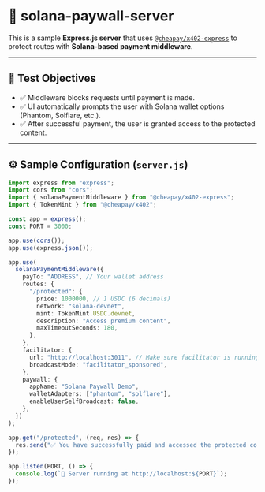 # 🧾 solana-paywall-server

This is a sample **Express.js server** that uses [`@cheapay/x402-express`](https://www.npmjs.com/package/@cheapay/x402-express) to protect routes with **Solana-based payment middleware**.

---

## 🧪 Test Objectives

- ✅ Middleware blocks requests until payment is made.
- ✅ UI automatically prompts the user with Solana wallet options (Phantom, Solflare, etc.).
- ✅ After successful payment, the user is granted access to the protected content.

---

## ⚙️ Sample Configuration (`server.js`)

```ts
import express from "express";
import cors from "cors";
import { solanaPaymentMiddleware } from "@cheapay/x402-express";
import { TokenMint } from "@cheapay/x402";

const app = express();
const PORT = 3000;

app.use(cors());
app.use(express.json());

app.use(
  solanaPaymentMiddleware({
    payTo: "ADDRESS", // Your wallet address
    routes: {
      "/protected": {
        price: 1000000, // 1 USDC (6 decimals)
        network: "solana-devnet",
        mint: TokenMint.USDC.devnet,
        description: "Access premium content",
        maxTimeoutSeconds: 180,
      },
    },
    facilitator: {
      url: "http://localhost:3011", // Make sure facilitator is running
      broadcastMode: "facilitator_sponsored",
    },
    paywall: {
      appName: "Solana Paywall Demo",
      walletAdapters: ["phantom", "solflare"],
      enableUserSelfBroadcast: false,
    },
  })
);

app.get("/protected", (req, res) => {
  res.send("✅ You have successfully paid and accessed the protected content!");
});

app.listen(PORT, () => {
  console.log(`🚀 Server running at http://localhost:${PORT}`);
});
